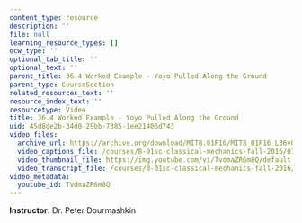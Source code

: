 ```yaml
---
content_type: resource
description: ''
file: null
learning_resource_types: []
ocw_type: ''
optional_tab_title: ''
optional_text: ''
parent_title: 36.4 Worked Example - Yoyo Pulled Along the Ground
parent_type: CourseSection
related_resources_text: ''
resource_index_text: ''
resourcetype: Video
title: 36.4 Worked Example - Yoyo Pulled Along the Ground
uid: 45d8de2b-34d0-29bb-7385-1ee21406d743
video_files:
  archive_url: https://archive.org/download/MIT8.01F16/MIT8_01F16_L36v05_360p.mp4
  video_captions_file: /courses/8-01sc-classical-mechanics-fall-2016/01f8e0bcd5ba56ecae6a34bae147aed0_TvdmaZR6m8Q.vtt
  video_thumbnail_file: https://img.youtube.com/vi/TvdmaZR6m8Q/default.jpg
  video_transcript_file: /courses/8-01sc-classical-mechanics-fall-2016/761f3fec9008f98a8a2e68489441bc55_TvdmaZR6m8Q.pdf
video_metadata:
  youtube_id: TvdmaZR6m8Q
---
```


**Instructor:** Dr. Peter Dourmashkin